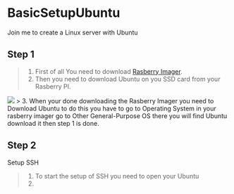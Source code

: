 # BasicSetupUbuntu
Join me to create a Linux server with Ubuntu

## Step 1 
> 1. First of all You need to download [Rasberry Imager](https://www.raspberrypi.com/software/).
> 2. Then you need to download Ubuntu on you SSD card from your Rasberry PI. 
<img src="https://i.imgur.com/YhBR0cL.png">
> 3. When your done downloading the Rasberry Imager you need to Download Ubuntu to do this you have to go to Operating System in your rasberry imager go to Other General-Purpose OS there you will find Ubuntu download it then step 1 is done. 


## Step 2
Setup SSH 

> 1. To start the setup of SSH you need to open your Ubuntu 
> 2. 